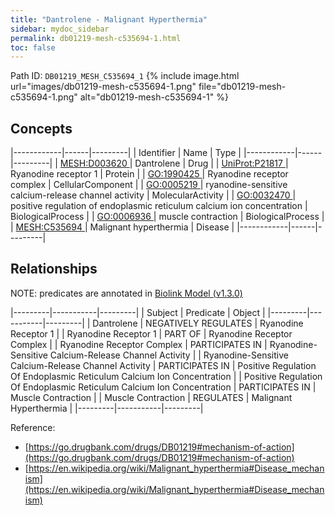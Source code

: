 ```yaml
---
title: "Dantrolene - Malignant Hyperthermia"
sidebar: mydoc_sidebar
permalink: db01219-mesh-c535694-1.html
toc: false 
---
```



Path ID: `DB01219_MESH_C535694_1`
{% include image.html url="images/db01219-mesh-c535694-1.png" file="db01219-mesh-c535694-1.png" alt="db01219-mesh-c535694-1" %}

## Concepts

|------------|------|---------|
| Identifier | Name | Type    |
|------------|------|---------|
| <a href="https://identifiers.org/MESH:D003620">MESH:D003620 </a> | Dantrolene | Drug |
| <a href="https://identifiers.org/UniProt:P21817">UniProt:P21817 </a> | Ryanodine receptor 1 | Protein |
| <a href="https://identifiers.org/GO:1990425">GO:1990425 </a> | Ryanodine receptor complex | CellularComponent |
| <a href="https://identifiers.org/GO:0005219">GO:0005219 </a> | ryanodine-sensitive calcium-release channel activity | MolecularActivity |
| <a href="https://identifiers.org/GO:0032470">GO:0032470 </a> | positive regulation of endoplasmic reticulum calcium ion concentration | BiologicalProcess |
| <a href="https://identifiers.org/GO:0006936">GO:0006936 </a> | muscle contraction | BiologicalProcess |
| <a href="https://identifiers.org/MESH:C535694">MESH:C535694 </a> | Malignant hyperthermia | Disease |
|------------|------|---------|

## Relationships


NOTE: predicates are annotated in <a href="https://github.com/biolink/biolink-model/releases/tag/v1.3.0">Biolink Model (v1.3.0)</a>

|---------|-----------|---------|
| Subject | Predicate | Object  |
|---------|-----------|---------|
| Dantrolene | NEGATIVELY REGULATES | Ryanodine Receptor 1 |
| Ryanodine Receptor 1 | PART OF | Ryanodine Receptor Complex |
| Ryanodine Receptor Complex | PARTICIPATES IN | Ryanodine-Sensitive Calcium-Release Channel Activity |
| Ryanodine-Sensitive Calcium-Release Channel Activity | PARTICIPATES IN | Positive Regulation Of Endoplasmic Reticulum Calcium Ion Concentration |
| Positive Regulation Of Endoplasmic Reticulum Calcium Ion Concentration | PARTICIPATES IN | Muscle Contraction |
| Muscle Contraction | REGULATES | Malignant Hyperthermia |
|---------|-----------|---------|

Reference: 
  - [https://go.drugbank.com/drugs/DB01219#mechanism-of-action](https://go.drugbank.com/drugs/DB01219#mechanism-of-action)
  - [https://en.wikipedia.org/wiki/Malignant_hyperthermia#Disease_mechanism](https://en.wikipedia.org/wiki/Malignant_hyperthermia#Disease_mechanism)

